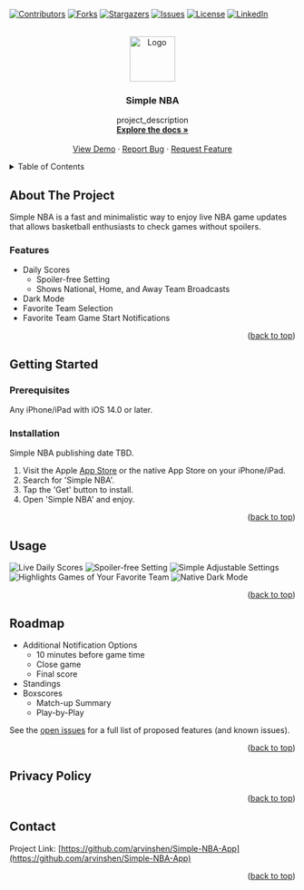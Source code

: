 <div id="top"></div>

<!-- PROJECT SHIELDS -->
<!--
*** I'm using markdown "reference style" links for readability.
*** Reference links are enclosed in brackets [ ] instead of parentheses ( ).
*** See the bottom of this document for the declaration of the reference variables
*** for contributors-url, forks-url, etc. This is an optional, concise syntax you may use.
*** https://www.markdownguide.org/basic-syntax/#reference-style-links
-->
[![Contributors][contributors-shield]][contributors-url]
[![Forks][forks-shield]][forks-url]
[![Stargazers][stars-shield]][stars-url]
[![Issues][issues-shield]][issues-url]
[![License][license-shield]][license-url]
[![LinkedIn][linkedin-shield]][linkedin-url]



<!-- PROJECT LOGO -->
<br />
<div align="center">
  <a href="https://github.com/arvinshen/Simple-NBA-App">
    <img src="assets/simple_nba_logo_dark_1024.png" alt="Logo" width="80" height="80">
  </a>

<h3 align="center">Simple NBA</h3>

  <p align="center">
    project_description
    <br />
    <a href="https://github.com/arvinshen/Simple-NBA-App"><strong>Explore the docs »</strong></a>
    <br />
    <br />
    <a href="https://github.com/arvinshen/Simple-NBA-App">View Demo</a>
    ·
    <a href="https://github.com/arvinshen/Simple-NBA-App/issues">Report Bug</a>
    ·
    <a href="https://github.com/arvinshen/Simple-NBA-App/issues">Request Feature</a>
  </p>
</div>



<!-- TABLE OF CONTENTS -->
<details>
  <summary>Table of Contents</summary>
  <ol>
    <li>
      <a href="#about-the-project">About The Project</a>
      <ul>
        <li><a href="#built-with">Built With</a></li>
      </ul>
    </li>
    <li>
      <a href="#getting-started">Getting Started</a>
      <ul>
        <li><a href="#prerequisites">Prerequisites</a></li>
        <li><a href="#installation">Installation</a></li>
      </ul>
    </li>
    <li><a href="#usage">Usage</a></li>
    <li><a href="#roadmap">Roadmap</a></li>
    <li><a href="#contributing">Contributing</a></li>
    <li><a href="#Privacy Policy">Privacy Policy</a></li>
    <li><a href="#contact">Contact</a></li>
    <li><a href="#acknowledgments">Acknowledgments</a></li>
  </ol>
</details>



<!-- ABOUT THE PROJECT -->
## About The Project

Simple NBA is a fast and minimalistic way to enjoy live NBA game updates that allows basketball enthusiasts to check games without spoilers.

### Features

- Daily Scores
    - Spoiler-free Setting
    - Shows National, Home, and Away Team Broadcasts
- Dark Mode
- Favorite Team Selection
- Favorite Team Game Start Notifications

<p align="right">(<a href="#top">back to top</a>)</p>



<!-- GETTING STARTED -->
## Getting Started

### Prerequisites

Any iPhone/iPad with iOS 14.0 or later.

### Installation

Simple NBA publishing date TBD.
1. Visit the Apple [App Store](https://apple.com/app-store/) or the native App Store on your iPhone/iPad.
2. Search for 'Simple NBA'.
3. Tap the 'Get' button to install.
4. Open 'Simple NBA' and enjoy.

<p align="right">(<a href="#top">back to top</a>)</p>



<!-- USAGE EXAMPLES -->
## Usage
![Live Daily Scores][iphone-screenshot1]
![Spoiler-free Setting][iphone-screenshot2]
![Simple Adjustable Settings][iphone-screenshot3]
![Highlights Games of Your Favorite Team][iphone-screenshot4]
![Native Dark Mode][iphone-screenshot5]



<p align="right">(<a href="#top">back to top</a>)</p>



<!-- ROADMAP -->
## Roadmap

- Additional Notification Options
    - 10 minutes before game time
    - Close game
    - Final score
- Standings
- Boxscores
    - Match-up Summary
    - Play-by-Play

See the [open issues](https://github.com/arvinshen/Simple-NBA-App/issues) for a full list of proposed features (and known issues).

<p align="right">(<a href="#top">back to top</a>)</p>



<!-- Privacy Policy -->
## Privacy Policy



<p align="right">(<a href="#top">back to top</a>)</p>



<!-- CONTACT -->
## Contact

Project Link: [https://github.com/arvinshen/Simple-NBA-App](https://github.com/arvinshen/Simple-NBA-App)

<p align="right">(<a href="#top">back to top</a>)</p>



<!-- MARKDOWN LINKS & IMAGES -->
<!-- https://www.markdownguide.org/basic-syntax/#reference-style-links -->
[contributors-shield]: https://img.shields.io/github/contributors/arvinshen/Simple-NBA-App.svg?style=for-the-badge
[contributors-url]: https://github.com/arvinshen/Simple-NBA-App/graphs/contributors
[forks-shield]: https://img.shields.io/github/forks/arvinshen/Simple-NBA-App.svg?style=for-the-badge
[forks-url]: https://github.com/arvinshen/Simple-NBA-App/network/members
[stars-shield]: https://img.shields.io/github/stars/arvinshen/Simple-NBA-App.svg?style=for-the-badge
[stars-url]: https://github.com/arvinshen/Simple-NBA-App/stargazers
[issues-shield]: https://img.shields.io/github/issues/arvinshen/Simple-NBA-App.svg?style=for-the-badge
[issues-url]: https://github.com/arvinshen/Simple-NBA-App/issues
[license-shield]: https://img.shields.io/github/license/arvinshen/Simple-NBA-App.svg?style=for-the-badge
[license-url]: https://github.com/arvinshen/Simple-NBA-App/blob/main/LICENSE.txt
[linkedin-shield]: https://img.shields.io/badge/-LinkedIn-black.svg?style=for-the-badge&logo=linkedin&colorB=555
[linkedin-url]: https://linkedin.com/in/arvin-shen
[privacy-url]: https://github.com/arvinshen/Simple-NBA-App/blob/main/simple-nba-privacy-policy.html
[iphone-recording1]: assets/Simulator-Screen-Recording-iPhone13-2022-02-05-at-18.40.29.gif
[iphone-recording2]: assets/Simulator-Screen-Recording-iPhone13-2022-02-05-at-18.46.19.gif
[iphone-recording3]: assets/Simulator-Screen-Recording-iPhone13-2022-02-05-at-19.33.34.gif
[iphone-screenshot1]: assets/iphone-image1.png
[iphone-screenshot2]: assets/iphone-image2.png
[iphone-screenshot3]: assets/iphone-image3.png
[iphone-screenshot4]: assets/iphone-image4.png
[iphone-screenshot5]: assets/iphone-image5.png
